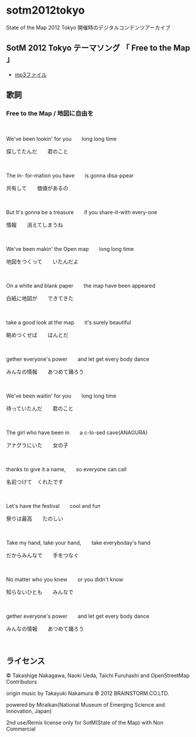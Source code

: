 # sotm2012tokyo
State of the Map 2012 Tokyo 開催時のデジタルコンテンツアーカイブ

## SotM 2012 Tokyo テーマソング 「 Free to the Map 」
* [mp3ファイル](https://github.com/osmfj/sotm2012tokyo/tree/main/music4SotM2012)


## 歌詞

### Free to the Map / 地図に自由を

<br>

We've been lookin' for you　　long long time

探してたんだ　　君のこと

<br>

The in- for-mation you have　　is gonna disa-ppear

共有して　　価値があるの

<br>

But It's gonna be a treasure　　if you share-it-with every-one

情報　　消えてしまうね

<br>

We've been makin' the Open map　　long long time

地図をつくって　　いたんだよ

<br>

On a white and blank paper　　the map have been appeared

白紙に地図が　　できてきた

<br>

take a good look at the map　　it's surely beautiful

眺めつくせば　　ほんとだ

<br>

gether everyone's power　　and let get every body dance

みんなの情報　　あつめて踊ろう

<br>

We've been waitin' for you　　long long time

待っていたんだ　　君のこと

<br>

The girl who have been in　　a c-lo-sed cave(ANAGURA)

アナグラにいた　　女の子

<br>

thanks to give it a name,　　so everyone can call

名前つけて　くれたです

<br>

Let's have the festival　　cool and fun

祭りは最高　　たのしい

<br>

Take my hand, take your hand,　　take everyboday's hand

だからみんなで　　手をつなぐ

<br>

No matter who you knew　　or you didn't know

知らないひとも　　みんなで

<br>

gether everyone's power　　and let get every body dance

みんなの情報　　あつめて踊ろう

<br>


## ライセンス
© Takashige Nakagawa, Naoki Ueda, Taichi Furuhashi and OpenStreetMap Contributors

origin music by Takayuki Nakamura ℗ 2012 BRAINSTORM.CO.LTD.

powered by Miraikan(National Museum of Emerging Science and Innovation, Japan)

2nd use/Remix license only for SotM(State of the Map) with Non Commercial


